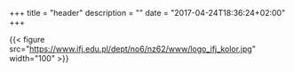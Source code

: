 +++
title = "header"
description = ""
date = "2017-04-24T18:36:24+02:00"
+++

{{< figure src="https://www.ifj.edu.pl/dept/no6/nz62/www/logo_ifj_kolor.jpg" width="100" >}}
